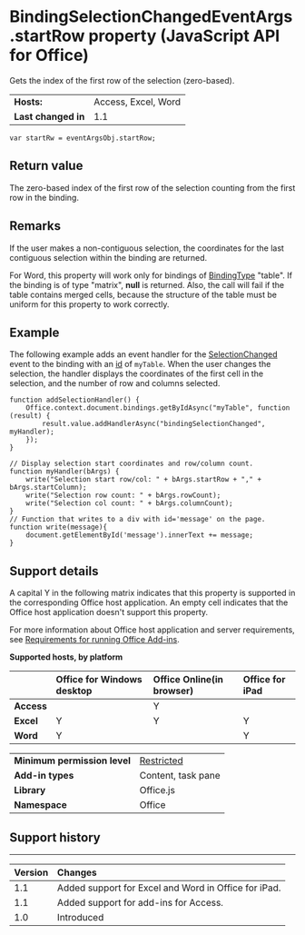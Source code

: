 
# BindingSelectionChangedEventArgs.startRow property (JavaScript API for Office)
Gets the index of the first row of the selection (zero-based).

|||
|:-----|:-----|
|**Hosts:**|Access, Excel, Word|
|**Last changed in**|1.1|

```
var startRw = eventArgsObj.startRow;
```


## Return value

The zero-based index of the first row of the selection counting from the first row in the binding.


## Remarks

If the user makes a non-contiguous selection, the coordinates for the last contiguous selection within the binding are returned. 

For Word, this property will work only for bindings of [BindingType](../reference/enumerations/bindingtype-enumeration.md) "table". If the binding is of type "matrix", **null** is returned. Also, the call will fail if the table contains merged cells, because the structure of the table must be uniform for this property to work correctly.


## Example

The following example adds an event handler for the [SelectionChanged](../reference/shared/binding-object/selection-changed-event/bindingselectionchanged-event.md) event to the binding with an [id](../reference/shared/binding-object/id-property.md) of `myTable`. When the user changes the selection, the handler displays the coordinates of the first cell in the selection, and the number of row and columns selected.


```
function addSelectionHandler() {
    Office.context.document.bindings.getByIdAsync("myTable", function (result) {
        result.value.addHandlerAsync("bindingSelectionChanged", myHandler);
    });
}

// Display selection start coordinates and row/column count.
function myHandler(bArgs) {
    write("Selection start row/col: " + bArgs.startRow + "," + bArgs.startColumn);
    write("Selection row count: " + bArgs.rowCount);
    write("Selection col count: " + bArgs.columnCount);
}
// Function that writes to a div with id='message' on the page.
function write(message){
    document.getElementById('message').innerText += message; 
}
```


## Support details
<a name="bk_support"> </a>

A capital Y in the following matrix indicates that this property is supported in the corresponding Office host application. An empty cell indicates that the Office host application doesn't support this property.

For more information about Office host application and server requirements, see [Requirements for running Office Add-ins](http://msdn.microsoft.com/library/67340567-bb9a-498c-96d3-3f52f28c16bc%28Office.15%29.aspx).


**Supported hosts, by platform**


||**Office for Windows desktop**|**Office Online(in browser)**|**Office for iPad**|
|:-----|:-----|:-----|:-----|
|**Access**||Y||
|**Excel**|Y|Y|Y|
|**Word**|Y||Y|

|||
|:-----|:-----|
|**Minimum permission level**|[Restricted](http://msdn.microsoft.com/library/da2efadc-4ebf-45fe-be39-397ac1eb1dbd%28Office.15%29.aspx)|
|**Add-in types**|Content, task pane|
|**Library**|Office.js|
|**Namespace**|Office|

## Support history
<a name="bk_history"> </a>




****


|**Version**|**Changes**|
|:-----|:-----|
|1.1|Added support for Excel and Word in Office for iPad.|
|1.1|Added support for add-ins for Access.|
|1.0|Introduced|
